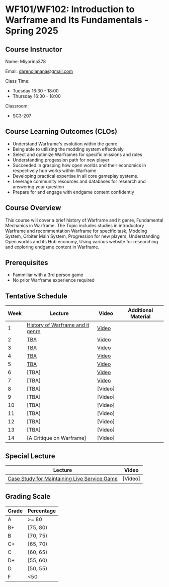 # WF101/WF102: Introduction to Warframe and Its Fundamentals - Spring 2025

## Course Instructor

Name: Miyorina378

Email: darendianana@gmail.com

Class Time:
- Tuesday 16:30 - 18:00
- Thursday 16:30 - 18:00

Classroom:
- SC3-207

## Course Learning Outcomes (CLOs)
- Understand Warframe's evolution within the genre 
- Being able to utilizing the modding system effectively
- Select and optimize Warframes for specific missions and roles
- Understanding progession path for new player
- Succeeded in grasping how open worlds and their economics in respectively hub works within Warframe
- Developing practical expertise in all core gameplay systems.
- Leverage community resources and databases for research and answering your question
- Prepare for and engage with endgame content confidently

## Course Overview
This course will cover a brief history of Warframe and it genre, Fundamental Mechanics in Warframe. The Topic includes studies in introductory Warframe and recommentation Warframe for specific task, Modding System, Orbiter Main System, Progression for new players, Understanding Open worlds and its Hub economy, Using various website for researching and exploring endgame content in Warframe.

## Prerequisites
- Fammiliar with a 3rd person game
- No prior Warframe experience required

## Tentative Schedule
| Week  |   Lecture   |  Video   | Additional Material |
| ----- | --------- | -------- | -------- |
| 1  | [History of Warframe and it genre](https://www.canva.com/design/DAGw_Yst7wo/qWLP0Vn1g-TO97gTeLimuQ/view?utm_content=DAGw_Yst7wo&utm_campaign=designshare&utm_medium=link2&utm_source=uniquelinks&utlId=h51b2d3c969)  | [Video]() ||
| 2  | [TBA]()                               | [Video]() ||
| 3  | [TBA]()                                | [Video]() ||
| 4  | [TBA]()                                | [Video]() || 
| 5  | [TBA]()                                | [Video]() ||
| 6  | [TBA]                                  | [Video]() ||
| 7  | [TBA]                                  | [Video]() ||
| 8  | [TBA]                                   | [Video] ||
| 9  | [TBA]                                   | [Video] ||
| 10 | [TBA]                                  | [Video] ||
| 11 | [TBA]                                  | [Video]  ||
| 12 | [TBA]                                  | [Video]  ||
| 13 | [TBA]                                  | [Video] ||
| 14 | [A Critique on Warframe]                                  | [Video] ||

## Special Lecture
|   Lecture   |  Video   |
| ----- | --------- |
| [Case Study for Maintaining Live Service Game](https://github.com/Miyorina378/WF101_WF102...Introduction-to-Warframe/blob/main/GI376%20-%20Damage%20Attenuation.pdf) | [Video] |

## Grading Scale

| Grade | Percentage |  
|-------|------------|
| A  |  >= 80 |
| B+ |  [75, 80) | 
| B  |  [70, 75) | 
| C+ |  [65, 70) |
| C  |  [60, 65) |
| D+ |  [55, 60) |
| D  |  [50, 55) |
| F  |  <50| 
